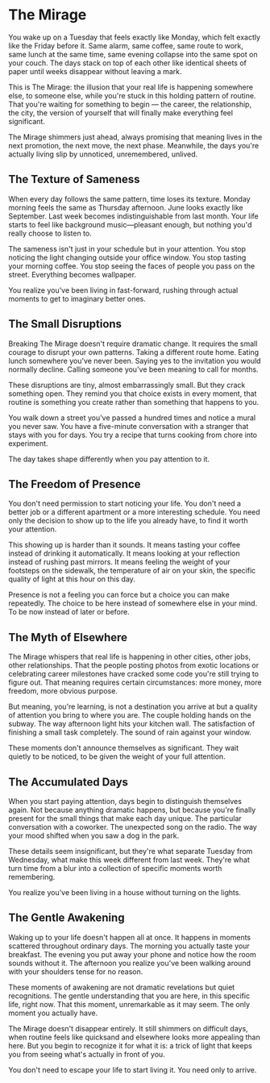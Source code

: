# The Mirage
You wake up on a Tuesday that feels exactly like Monday, which felt exactly like the Friday before it. Same alarm, same coffee, same route to work, same lunch at the same time, same evening collapse into the same spot on your couch. The days stack on top of each other like identical sheets of paper until weeks disappear without leaving a mark.

This is The Mirage: the illusion that your real life is happening somewhere else, to someone else, while you're stuck in this holding pattern of routine. That you're waiting for something to begin — the career, the relationship, the city, the version of yourself that will finally make everything feel significant.

The Mirage shimmers just ahead, always promising that meaning lives in the next promotion, the next move, the next phase. Meanwhile, the days you're actually living slip by unnoticed, unremembered, unlived.

## The Texture of Sameness
When every day follows the same pattern, time loses its texture. Monday morning feels the same as Thursday afternoon. June looks exactly like September. Last week becomes indistinguishable from last month. Your life starts to feel like background music—pleasant enough, but nothing you'd really choose to listen to.

The sameness isn't just in your schedule but in your attention. You stop noticing the light changing outside your office window. You stop tasting your morning coffee. You stop seeing the faces of people you pass on the street. Everything becomes wallpaper.

You realize you've been living in fast-forward, rushing through actual moments to get to imaginary better ones.

## The Small Disruptions
Breaking The Mirage doesn't require dramatic change. It requires the small courage to disrupt your own patterns. Taking a different route home. Eating lunch somewhere you've never been. Saying yes to the invitation you would normally decline. Calling someone you've been meaning to call for months.

These disruptions are tiny, almost embarrassingly small. But they crack something open. They remind you that choice exists in every moment, that routine is something you create rather than something that happens to you.

You walk down a street you've passed a hundred times and notice a mural you never saw. You have a five-minute conversation with a stranger that stays with you for days. You try a recipe that turns cooking from chore into experiment.

The day takes shape differently when you pay attention to it.

## The Freedom of Presence
You don't need permission to start noticing your life. You don't need a better job or a different apartment or a more interesting schedule. You need only the decision to show up to the life you already have, to find it worth your attention.

This showing up is harder than it sounds. It means tasting your coffee instead of drinking it automatically. It means looking at your reflection instead of rushing past mirrors. It means feeling the weight of your footsteps on the sidewalk, the temperature of air on your skin, the specific quality of light at this hour on this day.

Presence is not a feeling you can force but a choice you can make repeatedly. The choice to be here instead of somewhere else in your mind. To be now instead of later or before.

## The Myth of Elsewhere
The Mirage whispers that real life is happening in other cities, other jobs, other relationships. That the people posting photos from exotic locations or celebrating career milestones have cracked some code you're still trying to figure out. That meaning requires certain circumstances: more money, more freedom, more obvious purpose.

But meaning, you're learning, is not a destination you arrive at but a quality of attention you bring to where you are. The couple holding hands on the subway. The way afternoon light hits your kitchen wall. The satisfaction of finishing a small task completely. The sound of rain against your window.

These moments don't announce themselves as significant. They wait quietly to be noticed, to be given the weight of your full attention.

## The Accumulated Days
When you start paying attention, days begin to distinguish themselves again. Not because anything dramatic happens, but because you're finally present for the small things that make each day unique. The particular conversation with a coworker. The unexpected song on the radio. The way your mood shifted when you saw a dog in the park.

These details seem insignificant, but they're what separate Tuesday from Wednesday, what make this week different from last week. They're what turn time from a blur into a collection of specific moments worth remembering.

You realize you've been living in a house without turning on the lights.

## The Gentle Awakening
Waking up to your life doesn't happen all at once. It happens in moments scattered throughout ordinary days. The morning you actually taste your breakfast. The evening you put away your phone and notice how the room sounds without it. The afternoon you realize you've been walking around with your shoulders tense for no reason.

These moments of awakening are not dramatic revelations but quiet recognitions. The gentle understanding that you are here, in this specific life, right now. That this moment, unremarkable as it may seem. The only moment you actually have.

The Mirage doesn't disappear entirely. It still shimmers on difficult days, when routine feels like quicksand and elsewhere looks more appealing than here. But you begin to recognize it for what it is: a trick of light that keeps you from seeing what's actually in front of you.

You don't need to escape your life to start living it. You need only to arrive.